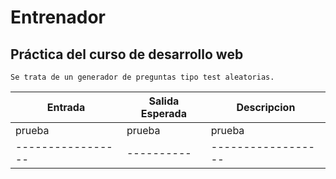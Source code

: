 # Entrenador
## Práctica del curso de desarrollo web

~~~
Se trata de un generador de preguntas tipo test aleatorias.
~~~



|Entrada   | Salida Esperada |Descripcion|
|-----------------|----------|------------------|
| prueba          | prueba   | prueba           |
|-----------------|----------|------------------|

